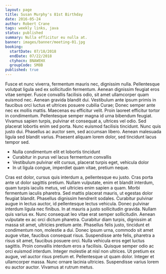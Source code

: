 ```yaml
---
layout: page
title: Susan Murphy's 81st Birthday
date: 2016-05-24
author: Robert Crane
tags: weekly links, java
status: published
summary: Nulla efficitur eu nulla at.
banner: images/banner/meeting-01.jpg
booking:
  startDate: 07/18/2018
  endDate: 07/22/2018
  ctyhocn: BNAWEHX
  groupCode: SM8B
published: true
---
```

Fusce et nunc viverra, fermentum mauris nec, dignissim nulla. Pellentesque volutpat ligula sed ex sollicitudin fermentum. Aenean dignissim feugiat eros vitae semper. Fusce convallis facilisis odio, sit amet ullamcorper quam euismod nec. Aenean gravida blandit dui. Vestibulum ante ipsum primis in faucibus orci luctus et ultrices posuere cubilia Curae; Donec semper ante nec ex mollis mattis. Maecenas eu efficitur velit.
Proin laoreet efficitur tortor in condimentum. Pellentesque semper magna id urna bibendum feugiat. Vivamus sapien turpis, pulvinar et consequat a, ultrices vel odio. Sed placerat lobortis enim sed porta. Nunc euismod facilisis tincidunt. Nunc quis justo dui. Phasellus ac auctor sem, sed accumsan libero. Aenean malesuada ligula sed blandit varius. Praesent aliquam lorem dolor, sed tincidunt lacus tempor sed.

* Nulla condimentum elit et lobortis tincidunt
* Curabitur in purus vel lacus fermentum convallis
* Vestibulum pulvinar elit cursus, placerat turpis eget, vehicula dolor
* In ut ligula congue, imperdiet quam vitae, pretium neque.

Cras est dolor, cursus quis interdum a, pellentesque eu justo. Cras porta ante ut dolor sagittis pretium. Nullam vulputate, enim et blandit interdum, quam turpis iaculis metus, vel ultricies enim sapien a quam. Morbi fermentum iaculis pharetra. Sed mattis placerat mauris, ut egestas dolor feugiat blandit. Phasellus dignissim hendrerit sodales. Curabitur pulvinar augue in lectus auctor, id pellentesque lectus vehicula. Donec pulvinar interdum ligula nec finibus. In at mauris a justo sollicitudin gravida. Nullam quis varius ex. Nunc consequat leo vitae erat semper sollicitudin. Aenean vulputate ex ac orci dictum pharetra. Curabitur diam turpis, dignissim at massa sit amet, ultricies pretium ante. Phasellus felis justo, tincidunt et condimentum non, molestie a dui.
Donec ipsum urna, commodo sit amet augue vitae, faucibus consequat risus. Suspendisse ante felis, pharetra a risus sit amet, faucibus posuere orci. Nulla vehicula eros eget luctus sagittis. Proin convallis interdum eros a facilisis. Quisque semper odio ac orci euismod interdum. Integer molestie at nisl non ultrices. Ut pretium ex augue, vel auctor risus pretium et. Pellentesque ut quam dolor. Integer et ullamcorper massa. Nunc ornare lacinia ultricies. Suspendisse varius lorem eu auctor auctor. Vivamus at rutrum metus.
